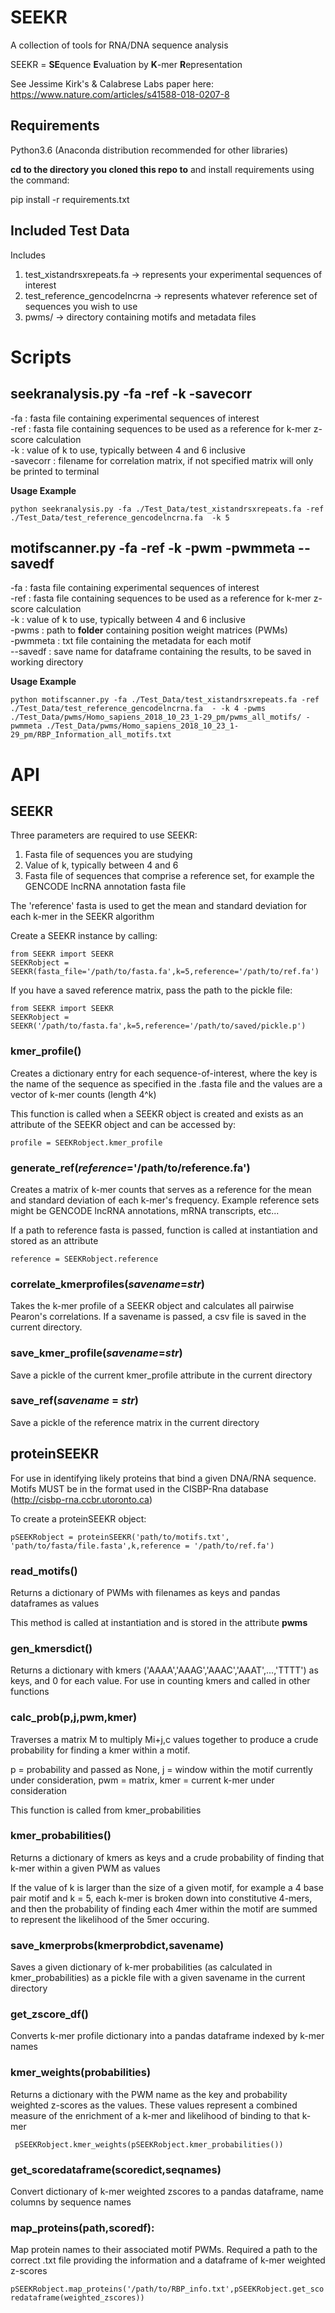# SEEKR
A collection of tools for RNA/DNA sequence analysis

SEEKR = **SE**quence **E**valuation by **K**-mer **R**epresentation

See Jessime Kirk's & Calabrese Labs paper here: https://www.nature.com/articles/s41588-018-0207-8

## Requirements

Python3.6 (Anaconda distribution recommended for other libraries)

**cd to the directory you cloned this repo to** and install requirements using the command:

pip install -r requirements.txt

## Included Test Data

Includes
1. test_xistandrsxrepeats.fa -> represents your experimental sequences of interest
2. test_reference_gencodelncrna -> represents whatever reference set of sequences you wish to use
3. pwms/ -> directory containing motifs and metadata files 

# Scripts

## seekranalysis.py -fa -ref -k -savecorr

-fa : fasta file containing experimental sequences of interest<br/>
-ref : fasta file containing sequences to be used as a reference for k-mer z-score calculation<br/>
-k : value of k to use, typically between 4 and 6 inclusive<br/>
-savecorr : filename for correlation matrix, if not specified matrix will only be printed to terminal<br/>

**Usage Example**
```
python seekranalysis.py -fa ./Test_Data/test_xistandrsxrepeats.fa -ref ./Test_Data/test_reference_gencodelncrna.fa  -k 5
```

## motifscanner.py -fa -ref -k -pwm -pwmmeta --savedf
-fa : fasta file containing experimental sequences of interest<br/>
-ref : fasta file containing sequences to be used as a reference for k-mer z-score calculation<br/>
-k : value of k to use, typically between 4 and 6 inclusive<br/>
-pwms : path to **folder** containing position weight matrices (PWMs)<br/>
-pwmmeta : txt file containing the metadata for each motif<br/>
--savedf : save name for dataframe containing the results, to be saved in working directory <br/>

**Usage Example**

```
python motifscanner.py -fa ./Test_Data/test_xistandrsxrepeats.fa -ref ./Test_Data/test_reference_gencodelncrna.fa  - -k 4 -pwms ./Test_Data/pwms/Homo_sapiens_2018_10_23_1-29_pm/pwms_all_motifs/ -pwmmeta ./Test_Data/pwms/Homo_sapiens_2018_10_23_1-29_pm/RBP_Information_all_motifs.txt
```

# API

## SEEKR

Three parameters are required to use SEEKR:
1. Fasta file of sequences you are studying 
2. Value of k, typically between 4 and 6
3. Fasta file of sequences that comprise a reference set, for example the GENCODE lncRNA annotation fasta file

The 'reference' fasta is used to get the mean and standard deviation for each k-mer in the SEEKR algorithm


Create a SEEKR instance by calling:
```
from SEEKR import SEEKR
SEEKRobject = SEEKR(fasta_file='/path/to/fasta.fa',k=5,reference='/path/to/ref.fa')
```

If you have a saved reference matrix, pass the path to the pickle file:

```
from SEEKR import SEEKR
SEEKRobject = SEEKR('/path/to/fasta.fa',k=5,reference='/path/to/saved/pickle.p')
```


### kmer_profile()
Creates a dictionary entry for each sequence-of-interest, where the key is the name of the sequence as specified in the .fasta file and the values are a vector of k-mer counts (length 4^k)

This function is called when a SEEKR object is created and exists as an attribute of the SEEKR object and can be accessed by:

```
profile = SEEKRobject.kmer_profile
```

### generate_ref(*reference*='/path/to/reference.fa')
Creates a matrix of k-mer counts that serves as a reference for the mean and standard deviation of each k-mer's frequency. Example reference sets might be GENCODE lncRNA annotations, mRNA transcripts, etc...

If a path to reference fasta is passed, function is called at instantiation and stored as an attribute

```
reference = SEEKRobject.reference
```

### correlate_kmerprofiles(*savename*=*str*)

Takes the k-mer profile of a SEEKR object and calculates all pairwise Pearon's correlations. If a savename is passed, a csv file is saved in the current directory.

### save_kmer_profile(*savename*=*str*)
Save a pickle of the current kmer_profile attribute in the current directory

### save_ref(*savename* = *str*)
Save a pickle of the reference matrix in the current directory

## proteinSEEKR

For use in identifying likely proteins that bind a given DNA/RNA sequence. Motifs MUST be in the format used in the CISBP-Rna database (http://cisbp-rna.ccbr.utoronto.ca) 


To create a proteinSEEKR object:

```
pSEEKRobject = proteinSEEKR('path/to/motifs.txt', 'path/to/fasta/file.fasta',k,reference = '/path/to/ref.fa')
```

### read_motifs()
Returns a dictionary of PWMs with filenames as keys and pandas dataframes as values

This method is called at instantiation and is stored in the attribute **pwms**

### gen_kmersdict()
Returns a dictionary with kmers ('AAAA','AAAG','AAAC','AAAT',...,'TTTT') as keys, and 0 for each value. For use in counting kmers and called in other functions

### calc_prob(p,j,pwm,kmer)
Traverses a matrix M to multiply Mi+j,c values together to produce a crude probability for finding a kmer within a motif.

p = probability and passed as None, j = window within the motif currently under consideration, pwm = matrix, kmer = current k-mer under consideration

This function is called from kmer_probabilities 

### kmer_probabilities()
Returns a dictionary of kmers as keys and a crude probability of finding that k-mer within a given PWM as values

If the value of k is larger than the size of a given motif, for example a 4 base pair motif and k = 5, each k-mer is broken down into constitutive 4-mers, and then the probability of finding each 4mer within the motif are summed to represent the likelihood of the 5mer occuring. 

### save_kmerprobs(kmerprobdict,savename)
Saves a given dictionary of k-mer probabilities (as calculated in kmer_probabilities) as a pickle file with a given savename in the current directory
 
### get_zscore_df()
Converts k-mer profile dictionary into a pandas dataframe indexed by k-mer names

### kmer_weights(probabilities)
Returns a dictionary with the PWM name as the key and probability weighted z-scores as the values. These values represent a combined measure of the enrichment of a k-mer and likelihood of binding to that k-mer

``` pSEEKRobject.kmer_weights(pSEEKRobject.kmer_probabilities())```
### get_scoredataframe(scoredict,seqnames)
Convert dictionary of k-mer weighted zscores to a pandas dataframe, name columns by sequence names

### map_proteins(path,scoredf):
Map protein names to their associated motif PWMs. Required a path to the correct .txt file providing the information and a dataframe of k-mer weighted z-scores

```pSEEKRobject.map_proteins('/path/to/RBP_info.txt',pSEEKRobject.get_scoredataframe(weighted_zscores))```

